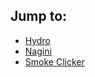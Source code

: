 ## Jump to:
* [Hydro](https://github.com/BhopMC/funny-shits-backup/blob/main/hydro.md)
* [Nagini](https://github.com/BhopMC/funny-shits-backup/blob/main/nagini.md)
* [Smoke Clicker](https://github.com/BhopMC/funny-shits-backup/blob/main/smokeclicker.md)


